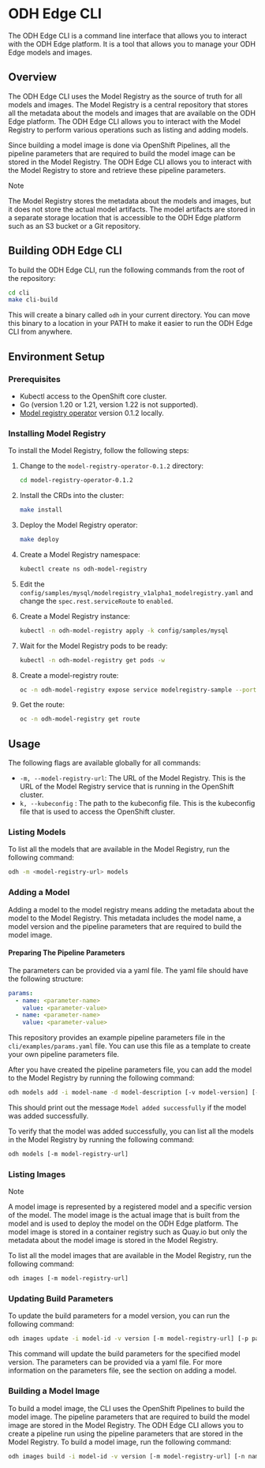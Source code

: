 # ODH Edge CLI

The ODH Edge CLI is a command line interface that allows you to interact with the ODH Edge platform. It is a tool that
allows you to manage your ODH Edge models and images.

## Overview

The ODH Edge CLI uses the Model Registry as the source of truth for all models and images. The Model Registry is a
central repository that stores all the metadata about the models and images that are available on the ODH Edge platform.
The ODH Edge CLI allows you to interact with the Model Registry to perform various operations such as listing and adding
models.

Since building a model image is done via OpenShift Pipelines, all the pipeline parameters that are required to build the
model image can be stored in the Model Registry. The ODH Edge CLI allows you to interact with the Model Registry to
store and retrieve these pipeline parameters.

> [!NOTE]
> The Model Registry stores the metadata about the models and images, but it does not store the actual model artifacts.
> The model artifacts are stored in a separate storage location that is accessible to the ODH Edge platform such as an
> S3 bucket or a Git repository.


## Building ODH Edge CLI

To build the ODH Edge CLI, run the following commands from the root of the repository: 

```bash
cd cli
make cli-build
```

This will create a binary called `odh` in your current directory. You can move this binary to a location in your PATH to
make it easier to run the ODH Edge CLI from anywhere.

## Environment Setup

### Prerequisites

- Kubectl access to the OpenShift core cluster.
- Go (version 1.20 or 1.21, version 1.22 is not supported).
- [Model registry operator](https://github.com/opendatahub-io/model-registry-operator/releases/tag/v0.1.2) version 0.1.2 locally.

### Installing Model Registry

To install the Model Registry, follow the following steps:

1. Change to the `model-registry-operator-0.1.2` directory:

    ```bash
    cd model-registry-operator-0.1.2
    ```
2. Install the CRDs into the cluster:

    ```bash
    make install
    ```
3. Deploy the Model Registry operator:

    ```bash
    make deploy
    ```
4. Create a Model Registry namespace:

    ```bash
   kubectl create ns odh-model-registry
    ```
5. Edit the `config/samples/mysql/modelregistry_v1alpha1_modelregistry.yaml` and change the `spec.rest.serviceRoute` to `enabled`.

6. Create a Model Registry instance:

    ```bash
   kubectl -n odh-model-registry apply -k config/samples/mysql
    ```

7. Wait for the Model Registry pods to be ready:

    ```bash
    kubectl -n odh-model-registry get pods -w
    ```

8. Create a model-registry route:

    ```bash
    oc -n odh-model-registry expose service modelregistry-sample --port http-api
    ```
9. Get the route:

    ```bash
    oc -n odh-model-registry get route
    ```

## Usage

The following flags are available globally for all commands:

- `-m, --model-registry-url`: The URL of the Model Registry. This is the URL of the Model Registry service that is
  running in the OpenShift cluster.
- `k, --kubeconfig` : The path to the kubeconfig file. This is the kubeconfig file that is used to access the OpenShift 
  cluster.

### Listing Models

To list all the models that are available in the Model Registry, run the following command:

```bash
odh -m <model-registry-url> models
```

### Adding a Model

Adding a model to the model registry means adding the metadata about the model to the Model Registry. This metadata
includes the model name, a model version and the pipeline parameters that are required to build the model image.

#### Preparing The Pipeline Parameters

The parameters can be provided via a yaml file. The yaml file should have the following structure:

```yaml
params:
  - name: <parameter-name>
    value: <parameter-value>
  - name: <parameter-name>
    value: <parameter-value>
```

This repository provides an example pipeline parameters file in the `cli/examples/params.yaml` file. You can use this
file as a template to create your own pipeline parameters file.

After you have created the pipeline parameters file, you can add the model to the Model Registry by running the
following command:

```bash
odh models add -i model-name -d model-description [-v model-version] [-m model-registry-url] [-p parameters-file]
```

This should print out the message `Model added successfully` if the model was added successfully.

To verify that the model was added successfully, you can list all the models in the Model Registry by running the
following command:

```bash
odh models [-m model-registry-url]
```

### Listing Images

> [!NOTE]
> A model image is represented by a registered model and a specific version of the model. The model image is the actual
> image that is built from the model and is used to deploy the model on the ODH Edge platform.
> The model image is stored in a container registry such as Quay.io but only the metadata about the model image is stored
> in the Model Registry.

To list all the model images that are available in the Model Registry, run the following command:

```bash
odh images [-m model-registry-url]
```

### Updating Build Parameters

To update the build parameters for a model version, you can run the following command:

```bash
odh images update -i model-id -v version [-m model-registry-url] [-p params-file]"
```

This command will update the build parameters for the specified model version. The parameters can be provided via a yaml
file. For more information on the parameters file, see the section on adding a model.

### Building a Model Image

To build a model image, the CLI uses the OpenShift Pipelines to build the model image. The pipeline parameters that are
required to build the model image are stored in the Model Registry. The ODH Edge CLI allows you to create a pipeline run
using the pipeline parameters that are stored in the Model Registry. To build a model image, run the following command:

```bash
odh images build -i model-id -v version [-m model-registry-url] [-n namespace] [-k kubeconfig]
```
